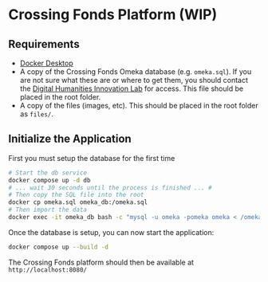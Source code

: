 # Crossing Fonds Platform (WIP)

## Requirements

- [Docker Desktop](https://www.docker.com/products/docker-desktop/)
- A copy of the Crossing Fonds Omeka database (e.g. `omeka.sql`). If you are not sure what these are or where to get them, you should contact the [Digital Humanities Innovation Lab](mailto:dhil@sfu.ca) for access. This file should be placed in the root folder.
- A copy of the files (images, etc). This should be placed in the root folder as `files/`.

## Initialize the Application

First you must setup the database for the first time

```bash
# Start the db service
docker compose up -d db
# ... wait 30 seconds until the process is finished ... #
# Then copy the SQL file into the root
docker cp omeka.sql omeka_db:/omeka.sql
# Then import the data
docker exec -it omeka_db bash -c "mysql -u omeka -pomeka omeka < /omeka.sql"
```

Once the database is setup, you can now start the application:

```bash
docker compose up --build -d

```

The Crossing Fonds platform should then be available at `http://localhost:8080/`